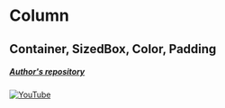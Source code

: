 # Column
## Container, SizedBox, Color, Padding
##### [Author's repository](https://github.com/TheTechDesigner/Column)

[![YouTube](https://img.youtube.com/vi/YgJ0PWqK-5o/0.jpg)](https://youtu.be/YgJ0PWqK-5o "Column | Container, SizedBox, Color, Padding")